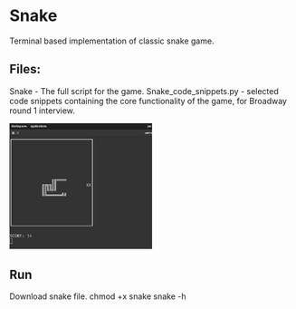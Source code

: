 # Snake
Terminal based implementation of classic snake game.

## Files:
Snake - The full script for the game.
Snake_code_snippets.py - selected code snippets containing the core functionality of the game, for Broadway round 1 interview.

<img src="https://raw.githubusercontent.com/alscwha2/images/main/snake_screenshot.png" alt="snake_screenshot" height="50%" width = "50%"/>

## Run
Download snake file.
chmod +x snake
snake -h
